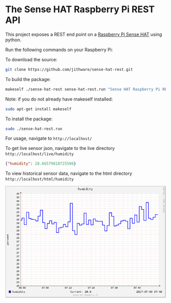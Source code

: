 # The Sense HAT Raspberry Pi REST API

This project exposes a REST end point on a [Raspberry Pi Sense HAT](http://amzn.to/2eWl5wz) using python.

Run the following commands on your Raspberry Pi:

To download the source:

```sh
git clone https://github.com/jithware/sense-hat-rest.git
```

To build the package:

```sh
makeself ./sense-hat-rest sense-hat-rest.run "Sense HAT Raspberry Pi REST API" ./setup.sh
```

Note: if you do not already have makeself installed:

```sh
sudo apt-get install makeself
```

To install the package:

```sh
sudo ./sense-hat-rest.run
```

For usage, navigate to `http://localhost/`

To get live sensor json, navigate to the live directory `http://localhost/live/humidity`

```json
{"humidity": 28.66579818725586}
```

To view historical sensor data, navigate to the html directory `http://localhost/html/humidity`

![humidity](https://raw.githubusercontent.com/jithware/sense-hat-rest/master/images/humidity.png)
